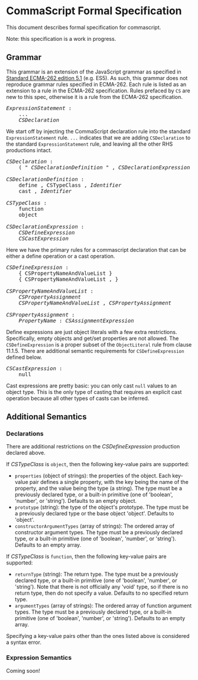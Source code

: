 CommaScript Formal Specification
================================

This document describes formal specification for commascript.

Note: this specification is a work in progress.

## Grammar

This grammar is an extension of the JavaScript grammar as specified in [Standard ECMA-262 edition 5.1](http://www.ecma-international.org/publications/standards/Ecma-262.htm) (e.g. ES5). As such, this grammar does not reproduce grammar rules specified in ECMA-262. Each rule is listed as an extension to a rule in the ECMA-262 specification. Rules prefaced by ```CS``` are new to this spec, otherwise it is a rule from the ECMA-262 specification.

<pre>
<em>ExpressionStatement</em> :
    ...
    <em>CSDeclaration</em>
</pre>
We start off by injecting the CommaScript declaration rule into the standard ```ExpressionStatement``` rule. ```...``` indicates that we are adding ```CSDeclaration``` to the standard ```ExpressionStatement``` rule, and leaving all the other RHS productions intact.

<pre>
<em>CSDeclaration</em> :
    ( " <em>CSDeclarationDefinition</em> " , <em>CSDeclarationExpression</em> )

<em>CSDeclarationDefinition</em> :
    define , CSTypeClass , <em>Identifier</em>
    cast , <em>Identifier</em>

<em>CSTypeClass</em> :
    function
    object

<em>CSDeclarationExpression</em> :
    <em>CSDefineExpression</em>
    <em>CSCastExpression</em>
</pre>
Here we have the primary rules for a commascript declaration that can be either a define operation or a cast operation.

<pre>
<em>CSDefineExpression</em> :
    { CSPropertyNameAndValueList }
    { CSPropertyNameAndValueList , }

<em>CSPropertyNameAndValueList</em> :
    <em>CSPropertyAssignment</em>
    <em>CSPropertyNameAndValueList</em> , <em>CSPropertyAssignment</em>

<em>CSPropertyAssignment</em> :
    <em>PropertyName</em> : <em>CSAssignmentExpression</em>
</pre>
Define expressions are just object literals with a few extra restrictions. Specifically, empty objects and get/set properties are not allowed. The ```CSDefineExpression``` is a proper subset of the ```ObjectLiteral``` rule from clause 11.1.5. There are additional semantic requirements for ```CSDefineExpression``` defined below.

<pre>
<em>CSCastExpression</em> :
    null
</pre>
Cast expressions are pretty basic: you can only cast ```null``` values to an object type. This is the only type of casting that requires an explicit cast operation because all other types of casts can be inferred.

## Additional Semantics

### Declarations

There are additional restrictions on the _CSDefineExpression_ production declared above.

If _CSTypeClass_ is ```object```, then the following key-value pairs are supported:

* ```properties``` (object of strings): the properties of the object. Each key-value pair defines a single property, with the key being the name of the property, and the value being the type (a string). The type must be a previously declared type, or a built-in primitive (one of 'boolean', 'number', or 'string'). Defaults to an empty object.
* ```prototype``` (string): the type of the object's prototype. The type must be a previously declared type or the base object 'object'. Defaults to 'object'.
* ```constructorArgumentTypes``` (array of strings): The ordered array of constructor argument types. The type must be a previously declared type, or a built-in primitive (one of 'boolean', 'number', or 'string'). Defaults to an empty array.

If _CSTypeClass_ is ```function```, then the following key-value pairs are supported:
* ```returnType``` (string): The return type. The type must be a previously declared type, or a built-in primitive (one of 'boolean', 'number', or 'string'). Note that there is not officially any 'void' type, so if there is no return type, then do not specify a value. Defaults to no specified return type.
* ```argumentTypes``` (array of strings): The ordered array of function argument types. The type must be a previously declared type, or a built-in primitive (one of 'boolean', 'number', or 'string'). Defaults to an empty array.

Specifying a key-value pairs other than the ones listed above is considered a syntax error.

### Expression Semantics

Coming soon!